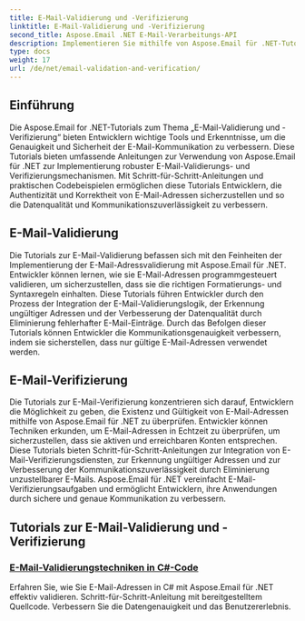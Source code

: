 ```yaml
---
title: E-Mail-Validierung und -Verifizierung
linktitle: E-Mail-Validierung und -Verifizierung
second_title: Aspose.Email .NET E-Mail-Verarbeitungs-API
description: Implementieren Sie mithilfe von Aspose.Email für .NET-Tutorials robuste Mechanismen zur E-Mail-Validierung und -Verifizierung. Verbessern Sie die Genauigkeit und Sicherheit der Kommunikation.
type: docs
weight: 17
url: /de/net/email-validation-and-verification/
---
```


## Einführung

Die Aspose.Email for .NET-Tutorials zum Thema „E-Mail-Validierung und -Verifizierung“ bieten Entwicklern wichtige Tools und Erkenntnisse, um die Genauigkeit und Sicherheit der E-Mail-Kommunikation zu verbessern. Diese Tutorials bieten umfassende Anleitungen zur Verwendung von Aspose.Email für .NET zur Implementierung robuster E-Mail-Validierungs- und Verifizierungsmechanismen. Mit Schritt-für-Schritt-Anleitungen und praktischen Codebeispielen ermöglichen diese Tutorials Entwicklern, die Authentizität und Korrektheit von E-Mail-Adressen sicherzustellen und so die Datenqualität und Kommunikationszuverlässigkeit zu verbessern.

## E-Mail-Validierung

Die Tutorials zur E-Mail-Validierung befassen sich mit den Feinheiten der Implementierung der E-Mail-Adressvalidierung mit Aspose.Email für .NET. Entwickler können lernen, wie sie E-Mail-Adressen programmgesteuert validieren, um sicherzustellen, dass sie die richtigen Formatierungs- und Syntaxregeln einhalten. Diese Tutorials führen Entwickler durch den Prozess der Integration der E-Mail-Validierungslogik, der Erkennung ungültiger Adressen und der Verbesserung der Datenqualität durch Eliminierung fehlerhafter E-Mail-Einträge. Durch das Befolgen dieser Tutorials können Entwickler die Kommunikationsgenauigkeit verbessern, indem sie sicherstellen, dass nur gültige E-Mail-Adressen verwendet werden.

## E-Mail-Verifizierung

Die Tutorials zur E-Mail-Verifizierung konzentrieren sich darauf, Entwicklern die Möglichkeit zu geben, die Existenz und Gültigkeit von E-Mail-Adressen mithilfe von Aspose.Email für .NET zu überprüfen. Entwickler können Techniken erkunden, um E-Mail-Adressen in Echtzeit zu überprüfen, um sicherzustellen, dass sie aktiven und erreichbaren Konten entsprechen. Diese Tutorials bieten Schritt-für-Schritt-Anleitungen zur Integration von E-Mail-Verifizierungsdiensten, zur Erkennung ungültiger Adressen und zur Verbesserung der Kommunikationszuverlässigkeit durch Eliminierung unzustellbarer E-Mails. Aspose.Email für .NET vereinfacht E-Mail-Verifizierungsaufgaben und ermöglicht Entwicklern, ihre Anwendungen durch sichere und genaue Kommunikation zu verbessern.

## Tutorials zur E-Mail-Validierung und -Verifizierung
### [E-Mail-Validierungstechniken in C#-Code](./email-validation-techniques-in-csharp-code/)
Erfahren Sie, wie Sie E-Mail-Adressen in C# mit Aspose.Email für .NET effektiv validieren. Schritt-für-Schritt-Anleitung mit bereitgestelltem Quellcode. Verbessern Sie die Datengenauigkeit und das Benutzererlebnis.